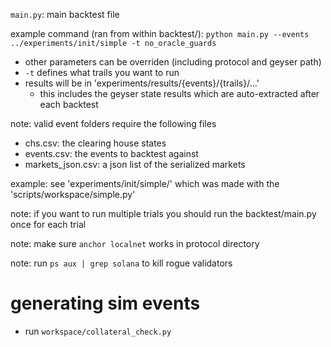`main.py`: main backtest file 

example command (ran from within backtest/): `python main.py --events ../experiments/init/simple -t no_oracle_guards`
- other parameters can be overriden (including protocol and geyser path)
- `-t` defines what trails you want to run 
- results will be in 'experiments/results/{events}/{trails}/...' 
  - this includes the geyser state results which are auto-extracted after each backtest

note: valid event folders require the following files 
- chs.csv: the clearing house states 
- events.csv: the events to backtest against 
- markets_json.csv: a json list of the serialized markets 

example: see 'experiments/init/simple/' which was made with the 'scripts/workspace/simple.py'

note: if you want to run multiple trials you should run the backtest/main.py once for each trial 

note: make sure `anchor localnet` works in protocol directory

note: run `ps aux | grep solana` to kill rogue validators

# generating sim events 
- run `workspace/collateral_check.py`